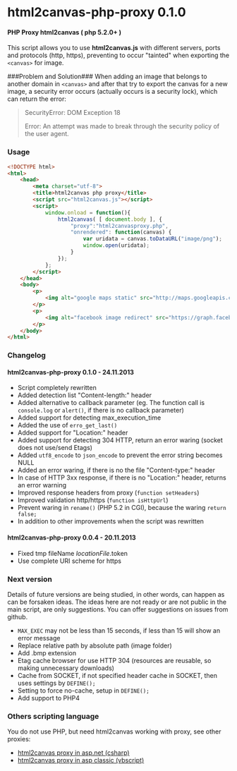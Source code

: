 html2canvas-php-proxy 0.1.0
=====================

#### PHP Proxy html2canvas ( php 5.2.0+ ) ####

This script allows you to use **html2canvas.js** with different servers, ports and protocols (http, https),
preventing to occur "tainted" when exporting the `<canvas>` for image.

###Problem and Solution###
When adding an image that belongs to another domain in `<canvas>` and after that try to export the canvas
for a new image, a security error occurs (actually occurs is a security lock), which can return the error:

> SecurityError: DOM Exception 18
>
> Error: An attempt was made to break through the security policy of the user agent.

### Usage ###

```html
<!DOCTYPE html>
<html>
	<head>
		<meta charset="utf-8">
		<title>html2canvas php proxy</title>
		<script src="html2canvas.js"></script>
		<script>
			window.onload = function(){
				html2canvas( [ document.body ], {
					"proxy":"html2canvasproxy.php",
					"onrendered": function(canvas) {
						var uridata = canvas.toDataURL("image/png");
						window.open(uridata);
					}
				});
			};
		</script>
	</head>
	<body>
		<p>
			<img alt="google maps static" src="http://maps.googleapis.com/maps/api/staticmap?center=40.714728,-73.998672&amp;zoom=12&amp;size=800x600&amp;maptype=roadmap&amp;sensor=false">
		</p>
		<p>
			<img alt="facebook image redirect" src="https://graph.facebook.com/1415773021975267/picture">
		</p>
	</body>
</html>
```

### Changelog ###

#### html2canvas-php-proxy 0.1.0 - 24.11.2013 ####

* Script completely rewritten
* Added detection list "Content-length:" header
* Added alternative to callback parameter (eg. The function call is `console.log` or `alert()`, if there is no callback parameter)
* Added support for detecting max_execution_time
* Added the use of `erro_get_last()`
* Added support for "Location:" header
* Added support for detecting 304 HTTP, return an error waring (socket does not use/send Etags)
* Added `utf8_encode` to `json_encode` to prevent the error string becomes NULL
* Added an error waring, if there is no the file "Content-type:" header
* In case of HTTP 3xx response, if there is no "Location:" header, returns an error warning
* Improved response headers from proxy (`function setHeaders`)
* Improved validation http/https (`function isHttpUrl`)
* Prevent waring in `rename()` (PHP 5.2 in CGI), because the waring `return false;`
* In addition to other improvements when the script was rewritten

#### html2canvas-php-proxy 0.0.4 - 20.11.2013 ####

* Fixed tmp fileName $locationFile.$token
* Use complete URI scheme for https


### Next version ###

Details of future versions are being studied, in other words, can happen as can be forsaken ideas.
The ideas here are not ready or are not public in the main script, are only suggestions. You can offer suggestions on issues from github.

* `MAX_EXEC` may not be less than 15 seconds, if less than 15 will show an error message
* Replace relative path by absolute path (image folder)
* Add .bmp extension
* Etag cache browser for use HTTP 304 (resources are reusable, so making unnecessary downloads)
* Cache from SOCKET, if not specified header cache in SOCKET, then uses settings by `DEFINE();`
* Setting to force no-cache, setup in `DEFINE();`
* Add support to PHP4

### Others scripting language ###

You do not use PHP, but need html2canvas working with proxy, see other proxies:

* [html2canvas proxy in asp.net (csharp)](https://github.com/brcontainer/html2canvas-csharp-proxy)
* [html2canvas proxy in asp classic (vbscript)](https://github.com/brcontainer/html2canvas-asp-vbscript-proxy)
